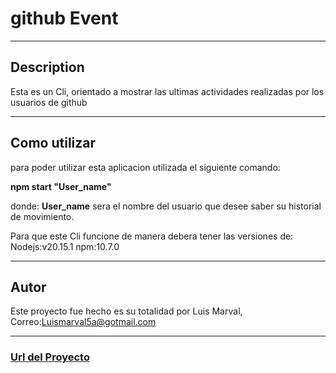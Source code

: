 # github Event
***
## Description
Esta es un Cli, orientado a mostrar las ultimas actividades realizadas por los usuarios de github
***
## Como utilizar
para poder utilizar esta aplicacion utilizada el siguiente comando:

**npm start "User_name"**

donde:  **User_name** sera el nombre del usuario que desee saber su historial de movimiento.

Para que este Cli funcione de manera debera tener las versiones de:
Nodejs:v20.15.1
npm:10.7.0


***
## Autor
Este proyecto fue hecho es su totalidad por Luis Marval, Correo:<Luismarval5a@gotmail.com>

***
### [Url del Proyecto](https://roadmap.sh/projects/github-user-activity)